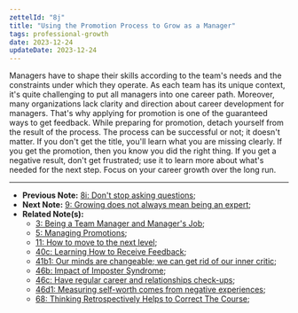 ```yaml
---
zettelId: "8j"
title: "Using the Promotion Process to Grow as a Manager"
tags: professional-growth
date: 2023-12-24
updateDate: 2023-12-24
---
```


Managers have to shape their skills according to the team's needs and the constraints under which they operate. As each team has its unique context, it's quite challenging to put all managers into one career path. Moreover, many organizations lack clarity and direction about career development for managers. That's why applying for promotion is one of the guaranteed ways to get feedback. While preparing for promotion, detach yourself from the result of the process. The process can be successful or not; it doesn't matter. If you don't get the title, you'll learn what you are missing clearly. If you get the promotion, then you know you did the right thing. If you get a negative result, don't get frustrated; use it to learn more about what's needed for the next step. Focus on your career growth over the long run.

---

- **Previous Note:** [8i: Don't stop asking questions](/notes/8i/);
- **Next Note:** [9: Growing does not always mean being an expert](/notes/9/);
- **Related Note(s):**
  - [3: Being a Team Manager and Manager's Job](/notes/3/);
  - [5: Managing Promotions](/notes/5);
  - [11: How to move to the next level](/notes/11/);
  - [40c: Learning How to Receive Feedback](/notes/40c/);
  - [41b1: Our minds are changeable; we can get rid of our inner critic](/notes/41b1/);
  - [46b: Impact of Imposter Syndrome](/notes/46b/);
  - [46c: Have regular career and relationships check-ups](/notes/46c/);
  - [46d1: Measuring self-worth comes from negative experiences](/notes/46d1/);
  - [68: Thinking Retrospectively Helps to Correct The Course](/notes/68/);
